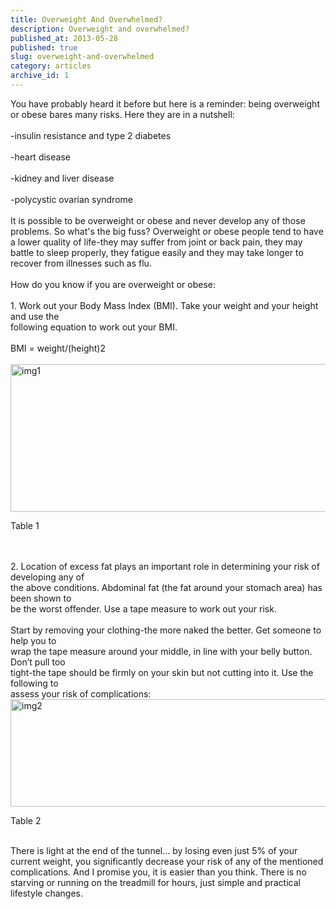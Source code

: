 ```yaml
---
title: Overweight And Overwhelmed?
description: Overweight and overwhelmed?
published_at: 2013-05-28
published: true
slug: overweight-and-overwhelmed
category: articles
archive_id: 1
---
```


<div>You have probably heard it before but here is a reminder: being overweight or obese bares many risks. Here they are in a nutshell:<br><br>
-insulin resistance and type 2 diabetes<br><br>
-heart disease<br><br>
-kidney and liver disease<br><br>
-polycystic ovarian syndrome<br><br>
It is possible to be overweight or obese and never develop any of those problems. So what's the big fuss? Overweight or obese people tend to have a lower quality of life-they may suffer from joint or back pain, they may battle to sleep properly, they fatigue easily and they may take longer to recover from illnesses such as flu.<br><br>
How do you know if you are overweight or obese:<br><br>
1. Work out your Body Mass Index (BMI). Take your weight and your height and use the<br>
following equation to work out your BMI.<br><br>
BMI = weight/(height)2<br><br><div class="art_pic_wrapper_big">
<img src="/assets/images/articles/table1_1.png" alt="img1" width="1001" height="236"><br><p>Table 1</p>
</div>
<br><br>
2. Location of excess fat plays an important role in determining your risk of developing any of<br>
the above conditions. Abdominal fat (the fat around your stomach area) has been shown to<br>
be the worst offender. Use a tape measure to work out your risk.<br><br>
Start by removing your clothing-the more naked the better. Get someone to help you to<br>
wrap the tape measure around your middle, in line with your belly button. Don’t pull too<br>
tight-the tape should be firmly on your skin but not cutting into it. Use the following to<br>
assess your risk of complications:<br><div class="art_pic_wrapper_big">
<img src="/assets/images/articles/table2_1.png" alt="img2" width="937" height="172"><br><p>Table 2</p>
</div>
<br>
There is light at the end of the tunnel... by losing even just 5% of your current weight, you significantly decrease your risk of any of the mentioned complications. And I promise you, it is easier than you think. There is no starving or running on the treadmill for hours, just simple and practical lifestyle changes.</div>